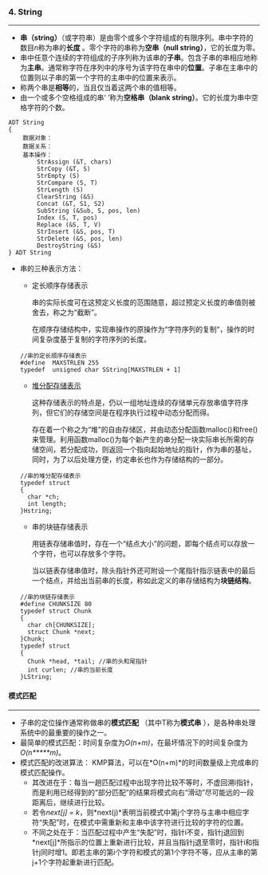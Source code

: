 ### 4. String

***

* **串（string）**（或字符串）是由零个或多个字符组成的有限序列。串中字符的数目*n*称为串的**长度** 。零个字符的串称为**空串（null string）**，它的长度为零。
* 串中任意个连续的字符组成的子序列称为该串的**子串**。包含子串的串相应地称为**主串**。通常称字符在序列中的序号为该字符在串中的**位置**。子串在主串中的位置则以子串的第一个字符的主串中的位置来表示。
* 称两个串是**相等**的，当且仅当着这两个串的值相等。
* 由一个或多个空格组成的串‘ ’称为**空格串（blank string）**。它的长度为串中空格字符的个数。

```
ADT String
{
	数据对象：
	数据关系：
	基本操作：
		StrAssign (&T, chars)
		StrCopy (&T, S)
		StrEmpty (S)
		StrCompare (S, T)
		StrLength (S)
		ClearString (&S)
		Concat (&T, S1, S2)
		SubString (&Sub, S, pos, len)
		Index (S, T, pos)
		Replace (&S, T, V)
		StrInsert (&S, pos, T)
		StrDelete (&S, pos, len)
		DestroyString (&S)
} ADT String
```

* 串的三种表示方法：

  * 定长顺序存储表示

    串的实际长度可在这预定义长度的范围随意，超过预定义长度的串值则被舍去，称之为“截断”。
    
    在顺序存储结构中，实现串操作的原操作为“字符序列的复制“，操作的时间复杂度基于复制的字符序列的长度。

  ```
  //串的定长顺序存储表示
  #define  MAXSTRLEN 255 
  typedef  unsigned char SString[MAXSTRLEN + 1]
  ```

  * [堆分配存储表示](https://github.com/fantasia85/data-structure/tree/master/fouth_string/string)

    这种存储表示的特点是，仍以一组地址连续的存储单元存放串值字符序列，但它们的存储空间是在程序执行过程中动态分配而得。

    存在着一个称之为“堆”的自由存储区，并由动态分配函数malloc()和free()来管理。利用函数malloc()为每个新产生的串分配一块实际串长所需的存储空间，若分配成功，则返回一个指向起始地址的指针，作为串的基址，同时，为了以后处理方便，约定串长也作为存储结构的一部分。

  ```
  //串的堆分配存储表示
  typedef struct
  {
  	char *ch;
  	int length;
  }Hstring;
  ```

  * 串的块链存储表示

    用链表存储串值时，存在一个“结点大小”的问题，即每个结点可以存放一个字符，也可以存放多个字符。

    当以链表存储串值时，除头指针外还可附设一个尾指针指示链表中的最后一个结点，并给出当前串的长度，称如此定义的串存储结构为**块链结构**。

  ```
  //串的块链存储表示
  #define CHUNKSIZE 80
  typedef struct Chunk
  {
  	char ch[CHUNKSIZE];
  	struct Chunk *next;
  }Chunk;
  typedef struct
  {
  	Chunk *head, *tail; //串的头和尾指针
  	int curlen; //串的当前长度
  }LString;
  ```


#### **模式匹配**

***

* 子串的定位操作通常称做串的**模式匹配** （其中T称为**模式串** ），是各种串处理系统中的最重要的操作之一。
* 最简单的模式匹配：时间复杂度为*O(n+m)*，在最坏情况下的时间复杂度为*O(n*****m)*。
* 模式匹配的改进算法： KMP算法，可以在*O(n+m)*的时间数量级上完成串的模式匹配操作。
  * 其改进在于：每当一趟匹配过程中出现字符比较不等时，不虚回溯i指针，而是利用已经得到的“部分匹配”的结果将模式向右“滑动”尽可能远的一段距离后，继续进行比较。
  * 若令*next[j] = k*，则*next(j)*表明当前模式中第j个字符与主串中相应字符“失配”时，在模式中需重新和主串中该字符进行比较的字符的位置。
  * 不同之处在于：当匹配过程中产生“失配”时，指针i不变，指针j退回到*next[j]*所指示的位置上重新进行比较，并且当指针j退至零时，指针i和指针j同时增1。即若主串的第i个字符和模式的第1个字符不等，应从主串的第j+1个字符起重新进行匹配。